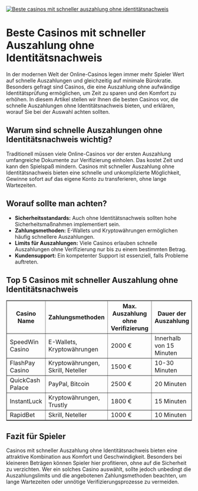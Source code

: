 [![Beste casinos mit schneller auszahlung ohne identitätsnachweis](https://123-caf.pages.dev/gitsignup.png)](https://vrmoo.ru/Bt82HjjY)

<h1>Beste Casinos mit schneller Auszahlung ohne Identitätsnachweis</h1>  <p>In der modernen Welt der Online-Casinos legen immer mehr Spieler Wert auf schnelle Auszahlungen und gleichzeitig auf minimale Bürokratie. Besonders gefragt sind Casinos, die eine Auszahlung ohne aufwändige Identitätsprüfung ermöglichen, um Zeit zu sparen und den Komfort zu erhöhen. In diesem Artikel stellen wir Ihnen die besten Casinos vor, die schnelle Auszahlungen ohne Identitätsnachweis bieten, und erklären, worauf Sie bei der Auswahl achten sollten.</p>  <h2>Warum sind schnelle Auszahlungen ohne Identitätsnachweis wichtig?</h2>  <p>Traditionell müssen viele Online-Casinos vor der ersten Auszahlung umfangreiche Dokumente zur Verifizierung einholen. Das kostet Zeit und kann den Spielspaß mindern. Casinos mit schneller Auszahlung ohne Identitätsnachweis bieten eine schnelle und unkomplizierte Möglichkeit, Gewinne sofort auf das eigene Konto zu transferieren, ohne lange Wartezeiten.</p>  <h2>Worauf sollte man achten?</h2>  <ul>   <li><strong>Sicherheitsstandards:</strong> Auch ohne Identitätsnachweis sollten hohe Sicherheitsmaßnahmen implementiert sein.</li>   <li><strong>Zahlungsmethoden:</strong> E-Wallets und Kryptowährungen ermöglichen häufig schnellere Auszahlungen.</li>   <li><strong>Limits für Auszahlungen:</strong> Viele Casinos erlauben schnelle Auszahlungen ohne Verifizierung nur bis zu einem bestimmten Betrag.</li>   <li><strong>Kundensupport:</strong> Ein kompetenter Support ist essenziell, falls Probleme auftreten.</li> </ul>  <h2>Top 5 Casinos mit schneller Auszahlung ohne Identitätsnachweis</h2>  <table border="1" cellpadding="8" cellspacing="0" style="border-collapse: collapse; width: 100%;">   <thead>     <tr>       <th>Casino Name</th>       <th>Zahlungsmethoden</th>       <th>Max. Auszahlung ohne Verifizierung</th>       <th>Dauer der Auszahlung</th>     </tr>   </thead>   <tbody>     <tr>       <td>SpeedWin Casino</td>       <td>E-Wallets, Kryptowährungen</td>       <td>2000 €</td>       <td>Innerhalb von 15 Minuten</td>     </tr>     <tr>       <td>FlashPay Casino</td>       <td>Kryptowährungen, Skrill, Neteller</td>       <td>1500 €</td>       <td>10-30 Minuten</td>     </tr>     <tr>       <td>QuickCash Palace</td>       <td>PayPal, Bitcoin</td>       <td>2500 €</td>       <td>20 Minuten</td>     </tr>     <tr>       <td>InstantLuck</td>       <td>Kryptowährungen, Trustly</td>       <td>1800 €</td>       <td>15 Minuten</td>     </tr>     <tr>       <td>RapidBet</td>       <td>Skrill, Neteller</td>       <td>1000 €</td>       <td>10 Minuten</td>     </tr>   </tbody> </table>  <h2>Fazit für Spieler</h2>  <p>Casinos mit schneller Auszahlung ohne Identitätsnachweis bieten eine attraktive Kombination aus Komfort und Geschwindigkeit. Besonders bei kleineren Beträgen können Spieler hier profitieren, ohne auf die Sicherheit zu verzichten. Wer ein solches Casino auswählt, sollte jedoch unbedingt die Auszahlungslimits und die angebotenen Zahlungsmethoden beachten, um lange Wartezeiten oder unnötige Verifizierungsprozesse zu vermeiden.</p>